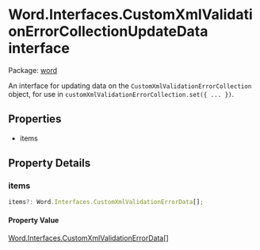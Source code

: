 # Word.Interfaces.CustomXmlValidationErrorCollectionUpdateData interface

Package: [word](/en-us/javascript/api/word)

An interface for updating data on the `CustomXmlValidationErrorCollection` object, for use in `customXmlValidationErrorCollection.set({ ... })`.

## Properties

- items

## Property Details

### items

```typescript
items?: Word.Interfaces.CustomXmlValidationErrorData[];
```

#### Property Value

[Word.Interfaces.CustomXmlValidationErrorData](/en-us/javascript/api/word/word.interfaces.customxmlvalidationerrordata)[]